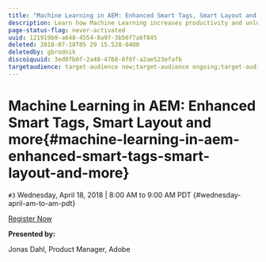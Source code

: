 ```yaml
---
title: "Machine Learning in AEM: Enhanced Smart Tags, Smart Layout and more"
description: Learn how Machine Learning increases productivity and unlocks new use cases in AEM 6.4
page-status-flag: never-activated
uuid: 121919b9-a648-4554-8a97-3b56f7a6f845
deleted: 2018-07-18T05 29 15.528-0400
deletedby: gbrodnik
discoiquuid: 3ed0fb0f-2a48-4768-8f6f-a2ae523efafb
targetaudience: target-audience new;target-audience ongoing;target-audience upgrader
---
```


# Machine Learning in AEM: Enhanced Smart Tags, Smart Layout and more{#machine-learning-in-aem-enhanced-smart-tags-smart-layout-and-more}

`#3` Wednesday, April 18, 2018 | 8:00 AM to 9:00 AM PDT {#wednesday-april-am-to-am-pdt}

[Register Now](https://www.meetup.com/AEM-Technologist-Group/events/249673995/) 

**Presented by:**

Jonas Dahl, Product Manager, Adobe
